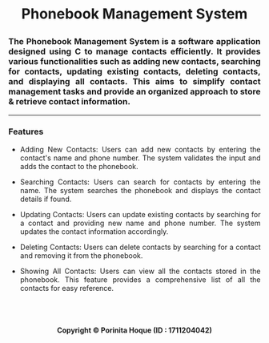 # <p align="center"> Phonebook Management System </p>

### <p align="justify"> The Phonebook Management System is a software application designed using C to manage contacts efficiently. It provides various functionalities such as adding new contacts, searching for contacts, updating existing contacts, deleting contacts, and displaying all contacts. This aims to simplify contact management tasks and provide an organized approach to store & retrieve contact information. </p>

<hr>

### Features
 - <p align="justify">Adding New Contacts: Users can add new contacts by entering the contact's name and phone number. The system validates the input and adds the contact to the phonebook.</p>
 - <p align="justify">Searching Contacts: Users can search for contacts by entering the name. The system searches the phonebook and displays the contact details if found.</p>
 - <p align="justify">Updating Contacts: Users can update existing contacts by searching for a contact and providing new name and phone number. The system updates the contact information accordingly.</p>
 - <p align="justify">Deleting Contacts: Users can delete contacts by searching for a contact and removing it from the phonebook.</p>
 - <p align="justify">Showing All Contacts: Users can view all the contacts stored in the phonebook. This feature provides a comprehensive list of all the contacts for easy reference.</p>

<br>
<br>

#### <p align="center"> Copyright © Porinita Hoque (ID : 1711204042) </p>

